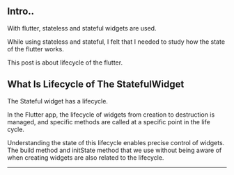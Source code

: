 ## Intro..
With flutter, stateless and stateful widgets are used. 

While using stateless and stateful, I felt that I needed to study how the state of the flutter works.

This post is about lifecycle of the flutter.

## What Is Lifecycle of The StatefulWidget
The Stateful widget has a lifecycle. 

In the Flutter app, the lifecycle of widgets from creation to destruction is managed, and specific methods are called at a specific point in the life cycle. 

Understanding the state of this lifecycle enables precise control of widgets. The build method and initState method that we use without being aware of when creating widgets are also related to the lifecycle.


---
[](https://nomadcoders.co/flutter-for-beginners/lobby?utm_source=free_course&utm_campaign=flutter-for-beginners&utm_medium=site)